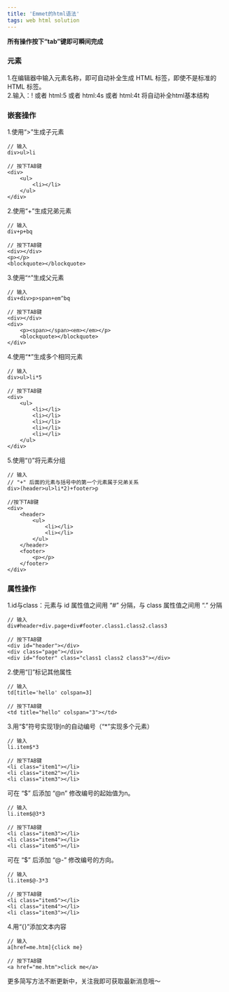 ```yaml
---
title: 'Emmet的html语法'
tags: web html solution
---
```


**所有操作按下“tab”键即可瞬间完成**

### 元素
1.在编辑器中输入元素名称，即可自动补全生成 HTML 标签，即使不是标准的 HTML 标签。   
2.输入：! 或者 html:5 或者 html:4s 或者 html:4t 将自动补全html基本结构
### 嵌套操作
1.使用“>”生成子元素
```
// 输入
div>ul>li

// 按下TAB键
<div>
    <ul>
        <li></li>
    </ul>
</div>
```
2.使用“+”生成兄弟元素
```
// 输入
div+p+bq

// 按下TAB键
<div></div>
<p></p>
<blockquote></blockquote>
```
3.使用“^”生成父元素
```
// 输入
div+div>p>span+em^bq

// 按下TAB键
<div></div>
<div>
    <p><span></span><em></em></p>
    <blockquote></blockquote>
</div>
```
4.使用“*”生成多个相同元素
```
// 输入
div>ul>li*5

// 按下TAB键
<div>
    <ul>
        <li></li>
        <li></li>
        <li></li>
        <li></li>
        <li></li>
    </ul>
</div>
```
5.使用“()”将元素分组
```
// 输入
// "+" 后面的元素与括号中的第一个元素属于兄弟关系
div>(header>ul>li*2)+footer>p

//按下TAB键
<div>
    <header>
        <ul>
            <li></li>
            <li></li>
        </ul>
    </header>
    <footer>
        <p></p>
    </footer>
</div>
```

### 属性操作
1.id与class：元素与 id 属性值之间用 “#” 分隔，与 class 属性值之间用 “.” 分隔
```
// 输入
div#header+div.page+div#footer.class1.class2.class3

// 按下TAB键
<div id="header"></div>
<div class="page"></div>
<div id="footer" class="class1 class2 class3"></div>
```
2.使用“[]”标记其他属性
```
// 输入
td[title='hello' colspan=3]

// 按下TAB键
<td title="hello" colspan="3"></td>
```
3.用“$”符号实现1到n的自动编号（“*”实现多个元素）
```
// 输入
li.item$*3

// 按下TAB键
<li class="item1"></li>
<li class="item2"></li>
<li class="item3"></li>
```
可在 “$” 后添加 “@n” 修改编号的起始值为n。
```
// 输入
li.item$@3*3

// 按下TAB键
<li class="item3"></li>
<li class="item4"></li>
<li class="item5"></li>
```
可在 “$” 后添加 “@-” 修改编号的方向。
```
// 输入
li.item$@-3*3

// 按下TAB键
<li class="item5"></li>
<li class="item4"></li>
<li class="item3"></li>
```
4.用“{}”添加文本内容
```
// 输入
a[href=me.htm]{click me}

// 按下TAB键
<a href="me.htm">click me</a>
```
更多简写方法不断更新中，关注我即可获取最新消息哦～